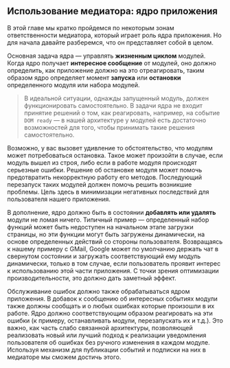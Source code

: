 ## Использование медиатора: ядро приложения

В этой главе мы кратко пройдемся по некоторым зонам ответственности
медиатора, который играет роль ядра приложения. Но для начала
давайте разберемся, что он представляет собой в целом.

Основная задача ядра — управлять **жизненным циклом** модулей. Когда ядро
получает **интересное сообщение** от модулей, оно должно определить, как
приложение должно на это отреагировать, таким образом ядро определяет момент
**запуска** или **остановки** определенного модуля или набора модулей.

> В идеальной ситуации, однажды запущенный модуль, должен функционировать
> самостоятельно. В задачи ядра не входит принятие решений о том, как реагировать,
> например, на событие `DOM ready` — в нашей архитектуре у модулей есть достаточно
> возможностей для того, чтобы принимать такие решения самостоятельно.

Возможно, у вас вызовет удивление то обстоятельство, что модулям может
потребоваться остановка. Такое может произойти в случае, если модуль вышел из строя,
либо если в работе модуля происходят серьезные ошибки. Решение об остановке
модуля может помочь предотвратить некорректную работу его методов.
Последующий перезапуск таких модулей должен помочь решить возникшие проблемы.
Цель здесь в минимизации негативных последствий для пользователя нашего приложения.

В дополнение, ядро должно быть в состоянии **добавлять или удалять** модули
не ломая ничего. Типичный пример — определенный набор функций может быть
недоступен на начальном этапе загрузки страницы, но эти функции могут быть
загружены динамически, на основе определенных действий со стороны пользователя.
Возвращаясь к нашему примеру с GMail, Google может по умолчанию держать чат
в свернутом состоянии и загружать соответствующий ему модуль динамически,
только в том случае, если пользователь проявит интерес к использованию этой
части приложения. С точки зрения оптимизации производительности, это должно
дать заметный эффект.

Обслуживание ошибок должно также обрабатываться ядром приложения. В добавок
к сообщению об интересных событиях модули также должны сообщать и о любых ошибках
которые произошли в их работе. Ядро должно соответствующим образом реагировать
на эти ошибки (к примеру, останавливать модули, перезапускать их и т.д.). Это
важно, как часть слабо связанной архитектуры, позволяющей реализовать новый
или лучший подход к реализации уведомления пользователя об ошибках без ручного
изменения в каждом модуле. Используя механизм для публикации событий и подписки
на них в медиаторе мы сможем достичь этого.